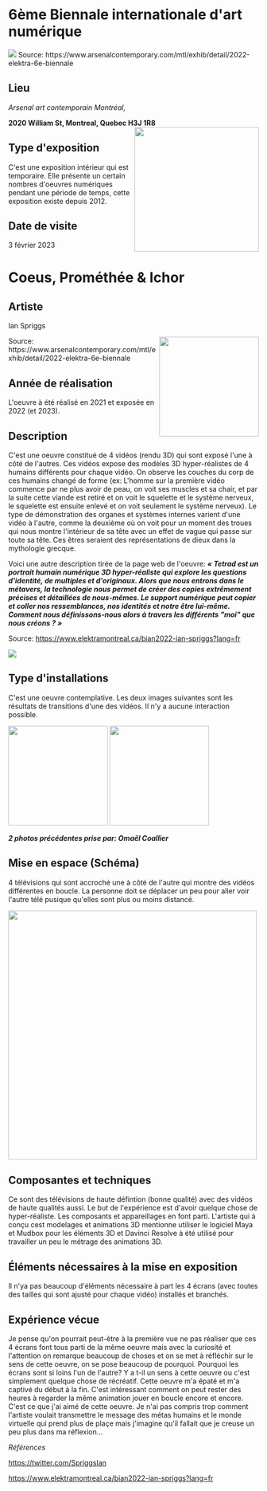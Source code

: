 # 6ème Biennale internationale d'art numérique

<img src="https://github.com/mrjacksonsapien/H23_TIM_inspirations_SOLTAN/blob/main/BIAN/medias/photos/affiche_BIAN.jpg">
Source: https://www.arsenalcontemporary.com/mtl/exhib/detail/2022-elektra-6e-biennale

## Lieu

*Arsenal art contemporain Montréal,*  

**2020 William St, Montreal, Quebec H3J 1R8**
<img align= "right" width="250px" src="https://github.com/mrjacksonsapien/H23_TIM_inspirations_SOLTAN/blob/main/BIAN/medias/photos/photo_moi.png">

  

## Type d'exposition

C'est une exposition intérieur qui est temporaire. Elle présente un certain nombres d'oeuvres numériques pendant une période de temps, cette exposition existe depuis 2012.


## Date de visite
3 février 2023


# Coeus, Prométhée & Ichor

## Artiste

Ian Spriggs

<img align="right" width="200px" src="https://github.com/mrjacksonsapien/H23_TIM_inspirations_SOLTAN/blob/main/BIAN/medias/photos/ian_spriggs.webp">
Source: https://www.arsenalcontemporary.com/mtl/exhib/detail/2022-elektra-6e-biennale

## Année de réalisation

L'oeuvre à été réalisé en 2021 et exposée en 2022 (et 2023).

## Description

C'est une oeuvre constitué de 4 vidéos (rendu 3D) qui sont exposé l'une à côté de l'autres. Ces vidéos expose des modèles 3D hyper-réalistes de 4 humains différents pour chaque vidéo. On observe les couches du corp de ces humains changé de forme (ex: L'homme sur la première vidéo commence par ne plus avoir de peau, on voit ses muscles et sa chair, et par la suite cette viande est retiré et on voit le squelette et le système nerveux, le squelette est ensuite enlevé et on voit seulement le système nerveux). Le type de démonstration des organes et systèmes internes varient d'une vidéo à l'autre, comme la deuxième où on voit pour un moment des troues qui nous montre l'intérieur de sa tête avec un effet de vague qui passe sur toute sa tête. Ces êtres seraient des représentations de dieux dans la mythologie grecque. 

Voici une autre description tirée de la page web de l'oeuvre: ***« Tetrad est un portrait humain numérique 3D hyper-réaliste qui explore les questions d'identité, de multiples et d'originaux. Alors que nous entrons dans le métavers, la technologie nous permet de créer des copies extrêmement précises et détaillées de nous-mêmes. Le support numérique peut copier et coller nos ressemblances, nos identités et notre être lui-même. Comment nous définissons-nous alors à travers les différents "moi" que nous créons ? »***

Source: https://www.elektramontreal.ca/bian2022-ian-spriggs?lang=fr

<img src="https://github.com/mrjacksonsapien/H23_TIM_inspirations_SOLTAN/blob/main/BIAN/medias/photos/cartel_desc.png">  

## Type d'installations

C'est une oeuvre contemplative. Les deux images suivantes sont les résultats de transitions d'une des vidéos. Il n'y a aucune interaction possible. 

<img width="200px" src="https://github.com/mrjacksonsapien/H23_TIM_inspirations_SOLTAN/blob/main/BIAN/medias/photos/photo1_frame_1.jpg">
<img width="200px" src="https://github.com/mrjacksonsapien/H23_TIM_inspirations_SOLTAN/blob/main/BIAN/medias/photos/photo2_frame_1.jpg">

***2 photos précédentes prise par: Omaël Coallier***

## Mise en espace (Schéma)

4 télévisions qui sont accroché une à côté de l'autre qui montre des vidéos différentes en boucle. La personne doit se déplacer un peu pour aller voir l'autre télé pusique qu'elles sont plus ou moins distancé.

<img width="500px" src="https://github.com/mrjacksonsapien/H23_TIM_inspirations_SOLTAN/blob/main/BIAN/medias/photos/croquis.jpg">

## Composantes et techniques

Ce sont des télévisions de haute défintion (bonne qualité) avec des vidéos de haute qualités aussi. Le but de l'expérience est d'avoir quelque chose de hyper-réaliste. Les composants et appareillages en font parti. L'artiste qui à conçu cest modelages et animations 3D mentionne utiliser le logiciel Maya et Mudbox pour les éléments 3D et Davinci Resolve à été utilisé pour travailler un peu le métrage des animations 3D.

## Éléments nécessaires à la mise en exposition

Il n'ya pas beaucoup d'éléments nécessaire à part les 4 écrans (avec toutes des tailles qui sont ajusté pour chaque vidéo) installés et branchés.

## Expérience vécue
Je pense qu'on pourrait peut-être à la première vue ne pas réaliser que ces 4 écrans font tous parti de la même oeuvre mais avec la curiosité et l'attention on remarque beaucoup de choses et on se met à réfléchir sur le sens de cette oeuvre, on se pose beaucoup de pourquoi. Pourquoi les écrans sont si loins l'un de l'autre? Y a t-il un sens à cette oeuvre ou c'est simplement quelque chose de récréatif. Cette oeuvre m'a épaté et m'a captivé du début à la fin. C'est intéressant comment on peut rester des heures à regarder la même animation jouer en boucle encore et encore. C'est ce que j'ai aimé de cette oeuvre. Je n'ai pas compris trop comment l'artiste voulait transmettre le message des métas humains et le monde virtuelle qui prend plus de plaçe mais j'imagine qu'il fallait que je creuse un peu plus dans ma réflexion...

*Références*

https://twitter.com/SpriggsIan

https://www.elektramontreal.ca/bian2022-ian-spriggs?lang=fr
